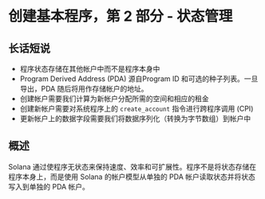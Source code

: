 # 创建基本程序，第 2 部分 - 状态管理

## 长话短说

- 程序状态存储在其他帐户中而不是程序本身中
- Program Derived Address (PDA) 源自Program ID 和可选的种子列表。一旦导出，PDA 随后将用作存储帐户的地址。
- 创建帐户需要我们计算为新帐户分配所需的空间和相应的租金
- 创建新帐户需要对系统程序上的 `create_account` 指令进行跨程序调用 (CPI)
- 更新帐户上的数据字段需要我们将数据序列化（转换为字节数组）到帐户中

## 概述

Solana 通过使程序无状态来保持速度、效率和可扩展性。程序不是将状态存储在程序本身上，而是使用 Solana 的帐户模型从单独的 PDA 帐户读取状态并将状态写入到单独的 PDA 帐户。
